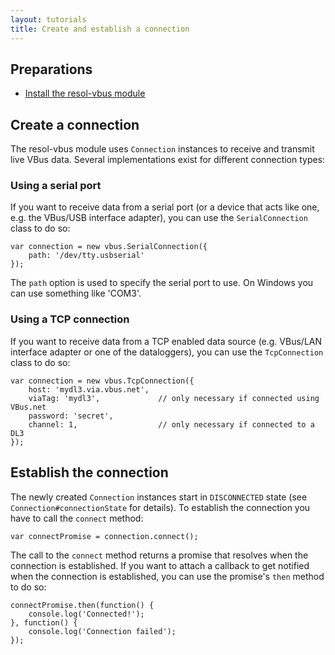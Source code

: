 ```yaml
---
layout: tutorials
title: Create and establish a connection
---
```


## Preparations

- [Install the resol-vbus module](installation-tutorial.html)


## Create a connection

The resol-vbus module uses `Connection` instances to receive and transmit live VBus data. Several implementations exist for different connection types:


### Using a serial port

If you want to receive data from a serial port (or a device that acts like one, e.g. the VBus/USB interface adapter), you can use the `SerialConnection` class to do so:

	var connection = new vbus.SerialConnection({
		path: '/dev/tty.usbserial'
	});

The `path` option is used to specify the serial port to use. On Windows you can use something like 'COM3'.


### Using a TCP connection

If you want to receive data from a TCP enabled data source (e.g. VBus/LAN interface adapter or one of the dataloggers), you can use the `TcpConnection` class to do so:

	var connection = new vbus.TcpConnection({
		host: 'mydl3.via.vbus.net',
		viaTag: 'mydl3',             // only necessary if connected using VBus.net
		password: 'secret',
		channel: 1,                  // only necessary if connected to a DL3
	});


## Establish the connection

The newly created `Connection` instances start in `DISCONNECTED` state (see `Connection#connectionState` for details). To establish the connection you have to call the `connect` method:

	var connectPromise = connection.connect();

The call to the `connect` method returns a promise that resolves when the connection is established. If you want to attach a callback to get notified when the connection is established, you can use the promise's `then` method to do so:

	connectPromise.then(function() {
		console.log('Connected!');
	}, function() {
		console.log('Connection failed');
	});


